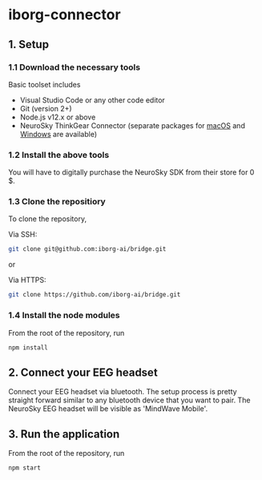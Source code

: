 # iborg-connector

## 1. Setup

### 1.1 Download the necessary tools

Basic toolset includes
- Visual Studio Code or any other code editor
- Git (version 2+)
- Node.js v12.x or above
- NeuroSky ThinkGear Connector (separate packages for [macOS](http://store.neurosky.com/products/mac-developer-tools-4-0) and [Windows](http://store.neurosky.com/products/pc-developer-tools-4-0) are available)

### 1.2 Install the above tools

You will have to digitally purchase the NeuroSky SDK from their store for 0 $.

### 1.3 Clone the repositiory
To clone the repository,

Via SSH:
```bash
git clone git@github.com:iborg-ai/bridge.git
```

or

Via HTTPS:
```bash
git clone https://github.com/iborg-ai/bridge.git
```

### 1.4 Install the node modules

From the root of the repository, run

```bash
npm install
```

## 2. Connect your EEG headset

Connect your EEG headset via bluetooth. The setup process is pretty straight forward similar to any bluetooth device that you want to pair. The NeuroSky EEG headset will be visible as 'MindWave Mobile'.

## 3. Run the application

From the root of the repository, run
```bash
npm start
```
